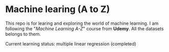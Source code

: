 # Machine learing (A to Z)

This repo is for learing and exploring the world of machine learning. I am following the "_Machine Learning A-Z_" course from **Udemy**. All the datasets belongs to them.


Current learning status: 
multiple linear regression (completed)